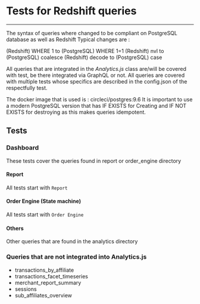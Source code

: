 # Tests for Redshift queries

____

The syntax of queries where changed to be compliant on PostgreSQL database as well as Redshift
Typical changes are :

(Redshift) WHERE 1 to (PostgreSQL) WHERE 1=1
(Redshift) nvl to (PostgreSQL) coalesce
(Redshift) decode to (PostgreSQL) case

All queries that are integrated in the *Analytics.js* class are/will be covered with test, be there integrated via GraphQL or not.
All queries are covered with multiple tests whose specifics are described in the config.json of the respectfully test.

The docker image that is used is : circleci/postgres:9.6
It is important to use a modern PostgreSQL version that has IF EXISTS for Creating and IF NOT EXISTS for destroying as this makes queries idempotent.

## Tests

### Dashboard

These tests cover the queries found in report or order_engine directory

#### Report

All tests start with `Report`

#### Order Engine (State machine)

All tests start with `Order Engine`

#### Others

Other queries that are found in the analytics directory

### Queries that are not integrated into Analytics.js

* transactions_by_affiliate
* transactions_facet_timeseries
* merchant_report_summary
* sessions
* sub_affiliates_overview
